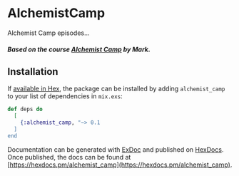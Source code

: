 # AlchemistCamp

Alchemist Camp episodes...

##### Based on the course [Alchemist Camp](https://alchemist.camp/) by Mark.

## Installation

If [available in Hex](https://hex.pm/docs/publish), the package can be installed
by adding `alchemist_camp` to your list of dependencies in `mix.exs`:

```elixir
def deps do
  [
    {:alchemist_camp, "~> 0.1
  ]
end
```

Documentation can be generated with [ExDoc](https://github.com/elixir-lang/ex_doc)
and published on [HexDocs](https://hexdocs.pm). Once published, the docs can
be found at [https://hexdocs.pm/alchemist_camp](https://hexdocs.pm/alchemist_camp).

